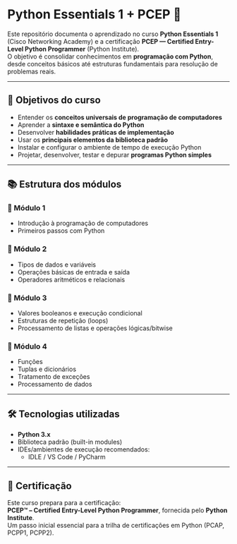 # Python Essentials 1 + PCEP 🐍

Este repositório documenta o aprendizado no curso **Python Essentials 1** (Cisco Networking Academy) e a certificação **PCEP — Certified Entry-Level Python Programmer** (Python Institute).  
O objetivo é consolidar conhecimentos em **programação com Python**, desde conceitos básicos até estruturas fundamentais para resolução de problemas reais.

---

## 🎯 Objetivos do curso

- Entender os **conceitos universais de programação de computadores**  
- Aprender a **sintaxe e semântica do Python**  
- Desenvolver **habilidades práticas de implementação**  
- Usar os **principais elementos da biblioteca padrão**  
- Instalar e configurar o ambiente de tempo de execução Python  
- Projetar, desenvolver, testar e depurar **programas Python simples**

---

## 📚 Estrutura dos módulos

### 🔹 Módulo 1
- Introdução à programação de computadores  
- Primeiros passos com Python  

### 🔹 Módulo 2
- Tipos de dados e variáveis  
- Operações básicas de entrada e saída  
- Operadores aritméticos e relacionais  

### 🔹 Módulo 3
- Valores booleanos e execução condicional  
- Estruturas de repetição (loops)  
- Processamento de listas e operações lógicas/bitwise  

### 🔹 Módulo 4
- Funções  
- Tuplas e dicionários  
- Tratamento de exceções  
- Processamento de dados  

---

## 🛠️ Tecnologias utilizadas

- **Python 3.x**  
- Biblioteca padrão (built-in modules)  
- IDEs/ambientes de execução recomendados:
  - IDLE / VS Code / PyCharm  

---

## 📜 Certificação

Este curso prepara para a certificação:  
**PCEP™ – Certified Entry-Level Python Programmer**, fornecida pelo **Python Institute**.  
Um passo inicial essencial para a trilha de certificações em Python (PCAP, PCPP1, PCPP2).
